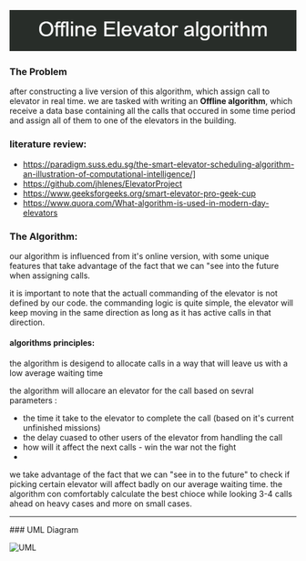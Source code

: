 
![alt text](https://github.com/noamv2/offlineElevator/blob/main/Offline_Elevator_algorithm.png)


### The Problem

after constructing a live version of this algorithm, which assign call to elevator in real time. we are tasked with writing an **Offline algorithm**, which receive a data base containing all the calls that occured in some time period and assign all of them to one of the elevators in the building. 
### literature review:


- https://paradigm.suss.edu.sg/the-smart-elevator-scheduling-algorithm-an-illustration-of-computational-intelligence/]
- https://github.com/jhlenes/ElevatorProject
- https://www.geeksforgeeks.org/smart-elevator-pro-geek-cup
- https://www.quora.com/What-algorithm-is-used-in-modern-day-elevators
### The Algorithm:
our algorithm is influenced from it's online version, with some unique features that take advantage of the fact that we can "see into the future when assigning calls.

it is important to note that the actuall commanding of the elevator is not defined by our code. the commanding logic is quite simple, the elevator will keep moving in the same direction as long as it has active calls in that direction.

#### algorithms principles:
the algorithm is desigend to allocate calls in a way that will leave us with a low average waiting time

the algorithm will allocare an elevator for the call based on sevral parameters :
- the time it take to the elevator to complete the call (based on it's current unfinished missions)
- the delay cuased to other users of the elevator from handling the call
- how will it affect the next calls - win the war not the fight
- 

we take advantage of the fact that we can "see in to the future" to check if picking certain elevator will affect badly on our average waiting time. the algorithm con comfortably calculate the best chioce while looking 3-4 calls ahead on heavy cases and more on small cases.
<hr>
### UML Diagram

![UML](https://user-images.githubusercontent.com/74304423/142268875-f4ae05f6-f5fe-46d5-bdc0-8f462576023f.png)



